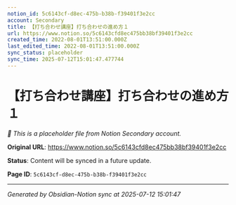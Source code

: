 ```yaml
---
notion_id: 5c6143cf-d8ec-475b-b38b-f39401f3e2cc
account: Secondary
title: 【打ち合わせ講座】打ち合わせの進め方１
url: https://www.notion.so/5c6143cfd8ec475bb38bf39401f3e2cc
created_time: 2022-08-01T13:51:00.000Z
last_edited_time: 2022-08-01T13:51:00.000Z
sync_status: placeholder
sync_time: 2025-07-12T15:01:47.477744
---
```


# 【打ち合わせ講座】打ち合わせの進め方１

*🔄 This is a placeholder file from Notion Secondary account.*

**Original URL**: https://www.notion.so/5c6143cfd8ec475bb38bf39401f3e2cc

**Status**: Content will be synced in a future update.

**Page ID**: `5c6143cf-d8ec-475b-b38b-f39401f3e2cc`

---

*Generated by Obsidian-Notion sync at 2025-07-12 15:01:47*
